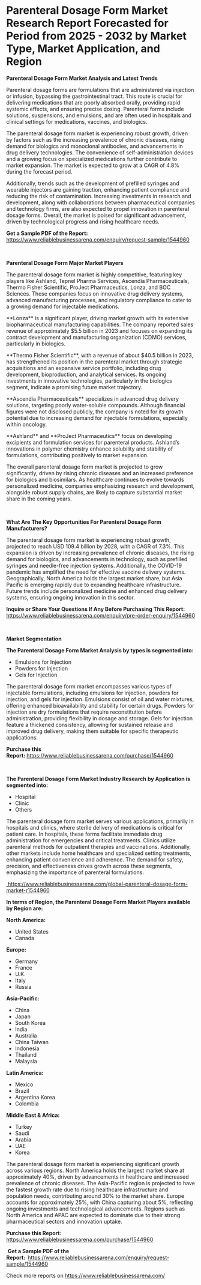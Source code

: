 <p><h1>Parenteral Dosage Form Market Research Report Forecasted for Period from 2025 -  2032 by Market Type, Market Application, and Region</h1></p><p><strong>Parenteral Dosage Form Market Analysis and Latest Trends</strong></p>
<p><p>Parenteral dosage forms are formulations that are administered via injection or infusion, bypassing the gastrointestinal tract. This route is crucial for delivering medications that are poorly absorbed orally, providing rapid systemic effects, and ensuring precise dosing. Parenteral forms include solutions, suspensions, and emulsions, and are often used in hospitals and clinical settings for medications, vaccines, and biologics.</p><p>The parenteral dosage form market is experiencing robust growth, driven by factors such as the increasing prevalence of chronic diseases, rising demand for biologics and monoclonal antibodies, and advancements in drug delivery technologies. The convenience of self-administration devices and a growing focus on specialized medications further contribute to market expansion. The market is expected to grow at a CAGR of 4.8% during the forecast period.</p><p>Additionally, trends such as the development of prefilled syringes and wearable injectors are gaining traction, enhancing patient compliance and reducing the risk of contamination. Increasing investments in research and development, along with collaborations between pharmaceutical companies and technology firms, are also expected to propel innovation in parenteral dosage forms. Overall, the market is poised for significant advancement, driven by technological progress and rising healthcare needs.</p></p>
<p><strong>Get a Sample PDF of the Report:&nbsp;</strong> <a href="https://www.reliablebusinessarena.com/enquiry/request-sample/1544960?utm_campaign=2175&utm_medium=2&utm_source=Github&utm_content=ia&utm_term=08032025&utm_id=parenteral-dosage-form">https://www.reliablebusinessarena.com/enquiry/request-sample/1544960</a></p>
<p>&nbsp;</p>
<p><strong>Parenteral Dosage Form Major Market Players</strong></p>
<p><p>The parenteral dosage form market is highly competitive, featuring key players like Ashland, Tepnel Pharma Services, Ascendia Pharmaceuticals, Thermo Fisher Scientific, ProJect Pharmaceutics, Lonza, and BOC Sciences. These companies focus on innovative drug delivery systems, advanced manufacturing processes, and regulatory compliance to cater to a growing demand for injectable medications.</p><p>**Lonza** is a significant player, driving market growth with its extensive biopharmaceutical manufacturing capabilities. The company reported sales revenue of approximately $5.5 billion in 2023 and focuses on expanding its contract development and manufacturing organization (CDMO) services, particularly in biologics.</p><p>**Thermo Fisher Scientific**, with a revenue of about $40.5 billion in 2023, has strengthened its position in the parenteral market through strategic acquisitions and an expansive service portfolio, including drug development, bioproduction, and analytical services. Its ongoing investments in innovative technologies, particularly in the biologics segment, indicate a promising future market trajectory.</p><p>**Ascendia Pharmaceuticals** specializes in advanced drug delivery solutions, targeting poorly water-soluble compounds. Although financial figures were not disclosed publicly, the company is noted for its growth potential due to increasing demand for injectable formulations, especially within oncology.</p><p>**Ashland** and **ProJect Pharmaceutics** focus on developing excipients and formulation services for parenteral products. Ashland’s innovations in polymer chemistry enhance solubility and stability of formulations, contributing positively to market expansion. </p><p>The overall parenteral dosage form market is projected to grow significantly, driven by rising chronic diseases and an increased preference for biologics and biosimilars. As healthcare continues to evolve towards personalized medicine, companies emphasizing research and development, alongside robust supply chains, are likely to capture substantial market share in the coming years.</p></p>
<p>&nbsp;</p>
<p><strong>What Are The Key Opportunities For Parenteral Dosage Form Manufacturers?</strong></p>
<p><p>The parenteral dosage form market is experiencing robust growth, projected to reach USD 109.4 billion by 2028, with a CAGR of 7.3%. This expansion is driven by increasing prevalence of chronic diseases, the rising demand for biologics, and advancements in technology, such as prefilled syringes and needle-free injection systems. Additionally, the COVID-19 pandemic has amplified the need for effective vaccine delivery systems. Geographically, North America holds the largest market share, but Asia Pacific is emerging rapidly due to expanding healthcare infrastructure. Future trends include personalized medicine and enhanced drug delivery systems, ensuring ongoing innovation in this sector.</p></p>
<p><strong>Inquire or Share Your Questions If Any Before Purchasing This Report:</strong> <a href="https://www.reliablebusinessarena.com/enquiry/pre-order-enquiry/1544960?utm_campaign=2175&utm_medium=2&utm_source=Github&utm_content=ia&utm_term=08032025&utm_id=parenteral-dosage-form">https://www.reliablebusinessarena.com/enquiry/pre-order-enquiry/1544960</a></p>
<p>&nbsp;</p>
<p><strong>Market Segmentation</strong></p>
<p><strong>The Parenteral Dosage Form Market Analysis by types is segmented into:</strong></p>
<p><ul><li>Emulsions for Injection</li><li>Powders for Injection</li><li>Gels for Injection</li></ul></p>
<p><p>The parenteral dosage form market encompasses various types of injectable formulations, including emulsions for injection, powders for injection, and gels for injection. Emulsions consist of oil and water mixtures, offering enhanced bioavailability and stability for certain drugs. Powders for injection are dry formulations that require reconstitution before administration, providing flexibility in dosage and storage. Gels for injection feature a thickened consistency, allowing for sustained release and improved drug delivery, making them suitable for specific therapeutic applications.</p></p>
<p><strong>Purchase this Report:&nbsp;</strong><a href="https://www.reliablebusinessarena.com/purchase/1544960?utm_campaign=2175&utm_medium=2&utm_source=Github&utm_content=ia&utm_term=08032025&utm_id=parenteral-dosage-form">https://www.reliablebusinessarena.com/purchase/1544960</a></p>
<p>&nbsp;</p>
<p><strong>The Parenteral Dosage Form Market Industry Research by Application is segmented into:</strong></p>
<p><ul><li>Hospital</li><li>Clinic</li><li>Others</li></ul></p>
<p><p>The parenteral dosage form market serves various applications, primarily in hospitals and clinics, where sterile delivery of medications is critical for patient care. In hospitals, these forms facilitate immediate drug administration for emergencies and critical treatments. Clinics utilize parenteral methods for outpatient therapies and vaccinations. Additionally, other markets include home healthcare and specialized setting treatments, enhancing patient convenience and adherence. The demand for safety, precision, and effectiveness drives growth across these segments, emphasizing the importance of parenteral formulations.</p></p>
<p><a href="https://www.reliablebusinessarena.com/global-parenteral-dosage-form-market-r1544960?utm_campaign=2175&utm_medium=2&utm_source=Github&utm_content=ia&utm_term=08032025&utm_id=parenteral-dosage-form">&nbsp;https://www.reliablebusinessarena.com/global-parenteral-dosage-form-market-r1544960</a></p>
<p><strong>In terms of Region, the Parenteral Dosage Form Market Players available by Region are:</strong></p>
<p>
    <p> <strong> North America: </strong>
        <ul>
            <li>United States</li>
            <li>Canada</li>
        </ul>
        </p> 
    <p> <strong> Europe: </strong>
        <ul>
            <li>Germany</li>
            <li>France</li>
            <li>U.K.</li>
            <li>Italy</li>
            <li>Russia</li>
        </ul>
        </p> 
    <p> <strong> Asia-Pacific: </strong>
        <ul>
            <li>China</li>
            <li>Japan</li>
            <li>South Korea</li>
            <li>India</li>
            <li>Australia</li>
            <li>China Taiwan</li>
            <li>Indonesia</li>
            <li>Thailand</li>
            <li>Malaysia</li>
        </ul>
        </p> 
    <p> <strong> Latin America: </strong>
        <ul>
            <li>Mexico</li>
            <li>Brazil</li>
            <li>Argentina Korea</li>
            <li>Colombia</li>
        </ul>
        </p> 
    <p> <strong> Middle East & Africa: </strong>
        <ul>
            <li>Turkey</li>
            <li>Saudi</li>
            <li>Arabia</li>
            <li>UAE</li>
            <li>Korea</li>
        </ul>
    </p>
    </p>
<p><p>The parenteral dosage form market is experiencing significant growth across various regions. North America holds the largest market share at approximately 40%, driven by advancements in healthcare and increased prevalence of chronic diseases. The Asia-Pacific region is projected to have the fastest growth rate due to rising healthcare infrastructure and population needs, contributing around 30% to the market share. Europe accounts for approximately 25%, with China capturing about 5%, reflecting ongoing investments and technological advancements. Regions such as North America and APAC are expected to dominate due to their strong pharmaceutical sectors and innovation uptake.</p></p>
<p><strong>Purchase this Report: </strong><a href="https://www.reliablebusinessarena.com/purchase/1544960?utm_campaign=2175&utm_medium=2&utm_source=Github&utm_content=ia&utm_term=08032025&utm_id=parenteral-dosage-form">https://www.reliablebusinessarena.com/purchase/1544960</a></p>
<p>&nbsp;<strong>Get a Sample PDF of the Report:&nbsp;&nbsp;</strong><a href="https://www.reliablebusinessarena.com/enquiry/request-sample/1544960?utm_campaign=2175&utm_medium=2&utm_source=Github&utm_content=ia&utm_term=08032025&utm_id=parenteral-dosage-form">https://www.reliablebusinessarena.com/enquiry/request-sample/1544960</a></p>
<p><strong></strong></p>
<p>Check more reports on <a href="https://www.reliablebusinessarena.com/?utm_campaign=2175&utm_medium=2&utm_source=Github&utm_content=ia&utm_term=08032025&utm_id=parenteral-dosage-form">https://www.reliablebusinessarena.com/</a></p>